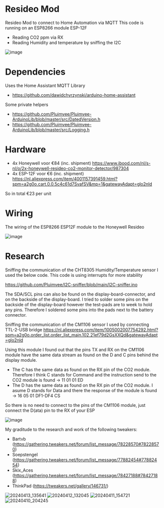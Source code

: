 # Resideo Mod
Resideo Mod to connect to Home Automation via MQTT 
This code is running on an ESP8266 module ESP-12F
- Reading CO2 ppm via RX
- Reading Humidity and temperature by sniffing the I2C

![image](https://github.com/Pluimvee/Resideo/assets/124380379/6a76a810-f088-4fe5-a577-e125a59cacdd)

# Dependencies
Uses the Home Assistant MQTT Library 
- https://github.com/dawidchyrzynski/arduino-home-assistant

Some private helpers
- https://github.com/Pluimvee/Pluimvee-ArduinoLib/blob/master/src/DatedVersion.h
- https://github.com/Pluimvee/Pluimvee-ArduinoLib/blob/master/src/Logging.h

# Hardware
- 4x Honeywell voor €84 (inc. shipment) https://www.ibood.com/nl/s-nl/o/2x-honeywell-resideo-co2-monitor-detector/987304
- 4x ESP-12F voor €6 (inc. shipment) https://nl.aliexpress.com/item/4001157391459.html?spm=a2g0o.cart.0.0.5c4c61d7SvafSV&mp=1&gatewayAdapt=glo2nld

So in total €23 per unit

# Wiring
The wiring of the ESP8266 ESP12F module to the Honeywell Resideo

![image](https://github.com/Pluimvee/Resideo/assets/124380379/e06723f1-a673-4f59-8667-7b77084dd7cb)

# Research
Sniffing the communication of the CHT8305 Humidity/Temperature sensor I used the below code. This code is using interrupts for more stability

https://github.com/Pluimvee/I2C-sniffer/blob/main/I2C-sniffer.ino

The SDA/SCL pins can also be found on the display-board-connector, and on the backside of the display-board. I tried to solder some pins on the backside of the display-board however the test-pads are to week to hold any pins. Therefore I soldered some pins into the pads next to the battery connector.

Sniffing the communication of the CM1106 sensor I used  by connecting TTL-2-USB bridge
https://nl.aliexpress.com/item/1005002007754292.html?spm=a2g0o.order_list.order_list_main.102.21ef79d2GsXXQd&gatewayAdapt=glo2nld

Using this module I  found out that the pins TX and RX on the CM1106 module have the same data stream as found on the D and C pins behind the display module. 
- The C has the same data as found on the RX pin of the CO2 module. Therefore I think C stands for Command and the instruction send to the CO2 module is found -> 11 01 01 ED
- The D has the same data as found on the RX pin of the CO2 module. I asume D stands for Data and there the response of the module is found -> 16 05 01 DF1-DF4 CS

So there is no need to connect to the pins of the CM1106 module, just connect the D(ata) pin to the RX of your ESP

![image](https://github.com/Pluimvee/Resideo/assets/124380379/266c5ccd-abe3-4957-84f4-51ea9856ff9a)

My graditude to the research and work of the following tweakers:
- Bartvb (https://gathering.tweakers.net/forum/list_message/78228570#78228570)
- Soepstengel (https://gathering.tweakers.net/forum/list_message/77882454#77882454)
- Skix_Aces (https://gathering.tweakers.net/forum/list_message/78427188#78427188)
- ThinkPad (https://tweakers.net/gallery/146731/)

 
![20240413_135641](https://github.com/Pluimvee/Resideo/assets/124380379/2ebb0d7c-32a8-4dca-b83b-b1bceb610ddd)
![20240412_132045](https://github.com/Pluimvee/Resideo/assets/124380379/a236c325-c32b-455f-8b65-0edd9c022154)
![20240411_154721](https://github.com/Pluimvee/Resideo/assets/124380379/951a8c7a-39ac-4cd2-afea-eef955254ee9)
![20240410_204245](https://github.com/Pluimvee/Resideo/assets/124380379/baf13532-3136-48af-aa4b-726a544452a0)
